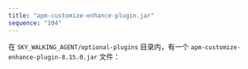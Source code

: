 ```yaml
---
title: "apm-customize-enhance-plugin.jar"
sequence: "104"
---
```


在 `SKY_WALKING_AGENT/optional-plugins` 目录内，有一个 `apm-customize-enhance-plugin-8.15.0.jar` 文件：


